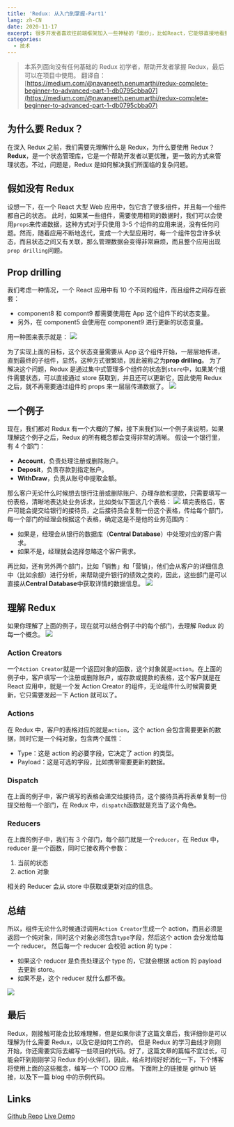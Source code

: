 ```yaml
---
title: 'Redux: 从入门到掌握-Part1'
lang: zh-CN
date: 2020-11-17
excerpt: 很多开发者喜欢往前端框架加入一些神秘的「面纱」，比如React，它能够直接地看到数据的流向，但这一切跟他们之前所了解的完全不一样。如果不知道这里面的实现，看起来确实比较神奇，就如 Arthur C. Clarke 说的：
categories:
  - 技术
---
```


> 本系列面向没有任何基础的 Redux 初学者，帮助开发者掌握 Redux，最后可以在项目中使用。
> 翻译自：[https://medium.com/@navaneeth.penumarthi/redux-complete-beginner-to-advanced-part-1-db0795cbba07](https://medium.com/@navaneeth.penumarthi/redux-complete-beginner-to-advanced-part-1-db0795cbba07)

## 为什么要 Redux？

在深入 Redux 之前，我们需要先理解什么是 Redux，为什么要使用 Redux？
**Redux**，是一个状态管理库，它是一个帮助开发者以更优雅，更一致的方式来管理状态。不过，问题是，Redux 是如何解决我们所面临的复杂问题。

## 假如没有 Redux

设想一下，在一个 React 大型 Web 应用中，包它含了很多组件，并且每一个组件都自己的状态。
此时，如果某一些组件，需要使用相同的数据时，我们可以会使用`props`来传递数据，这种方式对于只使用 3-5 个组件的应用来说，没有任何问题。然而，随着应用不断地迭代，变成一个大型应用时，每一个组件包含许多状态，而且状态之间又有关联，那么管理数据会变得非常麻烦，而且整个应用出现`prop drilling`问题。

## Prop drilling

我们考虑一种情况，一个 React 应用中有 10 个不同的组件，而且组件之间存在嵌套：

- component8 和 compont9 都需要使用在 App 这个组件下的状态变量。
- 另外，在 component5 会使用在 component9 进行更新的状态变量。

用一种图来表示就是：
![](https://narol-blog.oss-cn-beijing.aliyuncs.com/blog-img/202404171721715.png)

为了实现上面的目标，这个状态变量需要从 App 这个组件开始，一层层地传递，直到最终的子组件，显然，这种方式很繁琐，因此被称之为**prop drilling**。
为了解决这个问题，Redux 是通过集中式管理多个组件的状态到`store`中，如果某个组件需要状态，可以直接通过 store 获取到，并且还可以更新它，因此使用 Redux 之后，就不再需要通过组件的 props 来一层层传递数据了。
![](https://narol-blog.oss-cn-beijing.aliyuncs.com/blog-img/202404171721819.png)

## 一个例子

现在，我们都对 Redux 有一个大概的了解，接下来我们以一个例子来说明，如果理解这个例子之后，Redux 的所有概念都会变得非常的清晰。
假设一个银行里，有 4 个部门：

- **Account**，负责处理注册或删除账户。
- **Deposit**，负责存款到指定账户。
- **WithDraw**，负责从账号中提取金额。

那么客户无论什么时候想去银行注册或删除账户、办理存款和提款，只需要填写一份表格，清晰地表达处业务诉求，比如类似下面这几个表格：
![](https://narol-blog.oss-cn-beijing.aliyuncs.com/blog-img/202404171722754.png)
填完表格后，客户可能会提交给银行的接待员，之后接待员会复制一份这个表格，传给每个部门，每一个部门的经理会根据这个表格，确定这是不是他的业务范围内：

- 如果是，经理会从银行的数据库（**Central Database**）中处理对应的客户需求。
- 如果不是，经理就会选择忽略这个客户需求。

再比如，还有另外两个部门，比如「销售」和「营销」，他们会从客户的详细信息中（比如余额）进行分析，来帮助提升银行的绩效之类的，因此，这些部门是可以直接从**Central Database**中获取详情的数据信息。
![](https://narol-blog.oss-cn-beijing.aliyuncs.com/blog-img/202404171722616.png)

## 理解 Redux

如果你理解了上面的例子，现在就可以结合例子中的每个部门，去理解 Redux 的每一个概念。
![](https://narol-blog.oss-cn-beijing.aliyuncs.com/blog-img/202404171722480.png)

### Action Creators

一个`Action Creator`就是一个返回对象的函数，这个对象就是`action`。在上面的例子中，客户填写一个注册或删除账户，或存款或提款的表格，这个客户就是在 React 应用中，就是一个发 Action Creator 的组件，无论组件什么时候需要更新，它只需要发起一下 Action 就可以了。

### Actions

在 Redux 中，客户的表格对应的就是`action`，这个 action 会包含需要更新的数据，同时它是一个纯对象，包含两个属性：

- Type：这是 action 的必要字段，它决定了 action 的类型。
- Payload：这是可选的字段，比如携带需要更新的数据。

### Dispatch

在上面的例子中，客户填写的表格会递交给接待员，这个接待员再将表单复制一份提交给每一个部门，在 Redux 中，`dispatch`函数就是充当了这个角色。

### Reducers

在上面的例子中，我们有 3 个部门，每个部门就是一个`reducer`，在 Redux 中，reducer 是一个函数，同时它接收两个参数：

1. 当前的状态
2. action 对象

相关的 Reducer 会从 store 中获取或更新对应的信息。

## 总结

所以，组件无论什么时候通过调用`Action Creator`生成一个 action，而且必须是返回一个纯对象，同时这个对象必须包含`type`字段，然后这个 action 会分发给每一个 reducer。
然后每一个 reducer 会校验 action 的 type：

- 如果这个 reducer 是负责处理这个 type 的，它就会根据 action 的 payload 去更新 store。
- 如果不是，这个 reducer 就什么都不做。

![](https://narol-blog.oss-cn-beijing.aliyuncs.com/blog-img/202404171722088.png)

## 最后

Redux，刚接触可能会比较难理解，但是如果你读了这篇文章后，我详细你是可以理解为什么需要 Redux，以及它是如何工作的。
但是 Redux 的学习曲线才刚刚开始，你还需要实际去编写一些项目的代码。好了，这篇文章的篇幅不宜过长，可能会吓到刚刚学习 Redux 的小伙伴们，因此，给点时间好好消化一下，下个博客将使用上面的这些概念，编写一个 TODO 应用。
下面附上的链接是 github 链接，以及下一篇 blog 中的示例代码。

## Links

[Github Repo](https://github.com/RangerCreaky/notepad)
[Live Demo](https://phenomenal-paprenjak-d3300f.netlify.app/)
